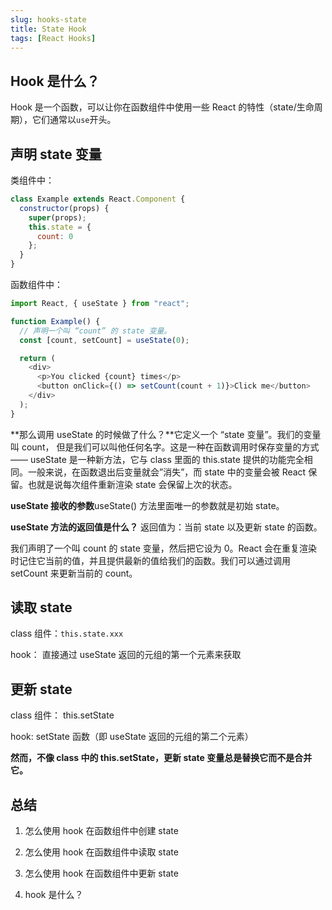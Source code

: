 ```yaml
---
slug: hooks-state
title: State Hook
tags: [React Hooks]
---
```


## Hook 是什么？

Hook 是一个函数，可以让你在函数组件中使用一些 React 的特性（state/生命周期），它们通常以`use`开头。

## 声明 state 变量

类组件中：

```javascript
class Example extends React.Component {
  constructor(props) {
    super(props);
    this.state = {
      count: 0
    };
  }
}
```

函数组件中：

```javascript
import React, { useState } from "react";

function Example() {
  // 声明一个叫 “count” 的 state 变量。
  const [count, setCount] = useState(0);

  return (
    <div>
      <p>You clicked {count} times</p>
      <button onClick={() => setCount(count + 1)}>Click me</button>
    </div>
  );
}
```

**那么调用 useState 的时候做了什么？**它定义一个 “state 变量”。我们的变量叫 count， 但是我们可以叫他任何名字。这是一种在函数调用时保存变量的方式 —— useState 是一种新方法，它与 class 里面的 this.state 提供的功能完全相同。一般来说，在函数退出后变量就会”消失”，而 state 中的变量会被 React 保留。也就是说每次组件重新渲染 state 会保留上次的状态。

**useState 接收的参数**useState() 方法里面唯一的参数就是初始 state。

**useState 方法的返回值是什么？** 返回值为：当前 state 以及更新 state 的函数。

我们声明了一个叫 count 的 state 变量，然后把它设为 0。React 会在重复渲染时记住它当前的值，并且提供最新的值给我们的函数。我们可以通过调用 setCount 来更新当前的 count。

## 读取 state

class 组件：`this.state.xxx`

hook： 直接通过 useState 返回的元组的第一个元素来获取

## 更新 state

class 组件： this.setState

hook: setState 函数（即 useState 返回的元组的第二个元素）

**然而，不像 class 中的 this.setState，更新 state 变量总是替换它而不是合并它。**

## 总结

1. 怎么使用 hook 在函数组件中创建 state

2. 怎么使用 hook 在函数组件中读取 state

3. 怎么使用 hook 在函数组件中更新 state

4. hook 是什么？
